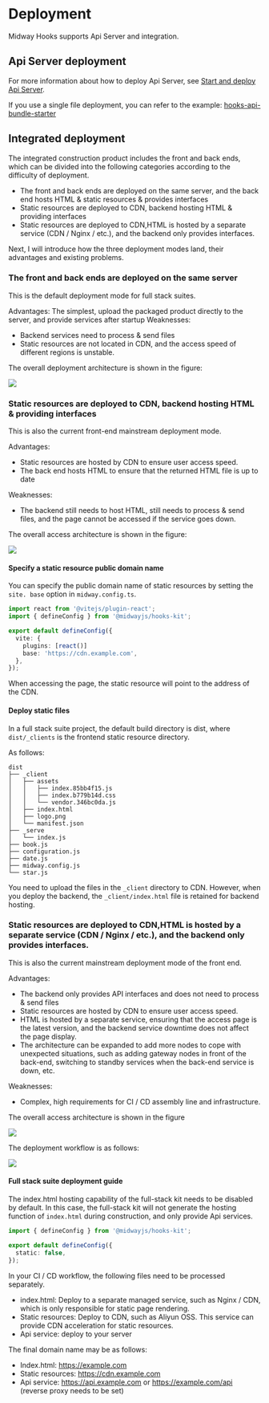 # Deployment

Midway Hooks supports Api Server and integration.

## Api Server deployment

For more information about how to deploy Api Server, see [Start and deploy Api Server](https://midwayjs.org/docs/deployment).

If you use a single file deployment, you can refer to the example: [hooks-api-bundle-starter](https://github.com/midwayjs/hooks/blob/main/examples/api-bundle/readme.md)

## Integrated deployment

The integrated construction product includes the front and back ends, which can be divided into the following categories according to the difficulty of deployment.

- The front and back ends are deployed on the same server, and the back end hosts HTML & static resources & provides interfaces
- Static resources are deployed to CDN, backend hosting HTML & providing interfaces
- Static resources are deployed to CDN,HTML is hosted by a separate service (CDN / Nginx / etc.), and the backend only provides interfaces.

Next, I will introduce how the three deployment modes land, their advantages and existing problems.

### The front and back ends are deployed on the same server

This is the default deployment mode for full stack suites.

Advantages: The simplest, upload the packaged product directly to the server, and provide services after startup
Weaknesses:

- Backend services need to process & send files
- Static resources are not located in CDN, and the access speed of different regions is unstable.

The overall deployment architecture is shown in the figure:

![](https://img.alicdn.com/imgextra/i1/O1CN01GYtN9n1T2tbEXWOwf_!!6000000002325-2-tps-2064-648.png)

### Static resources are deployed to CDN, backend hosting HTML & providing interfaces

This is also the current front-end mainstream deployment mode.

Advantages:

- Static resources are hosted by CDN to ensure user access speed.
- The back end hosts HTML to ensure that the returned HTML file is up to date

Weaknesses:

- The backend still needs to host HTML, still needs to process & send files, and the page cannot be accessed if the service goes down.

The overall access architecture is shown in the figure:

![](https://img.alicdn.com/imgextra/i4/O1CN01ue3LJg1HeernvfxgQ_!!6000000000783-55-tps-267-367.svg)

#### Specify a static resource public domain name

You can specify the public domain name of static resources by setting the `site. base` option in `midway.config.ts`.

```ts
import react from '@vitejs/plugin-react';
import { defineConfig } from '@midwayjs/hooks-kit';

export default defineConfig({
  vite: {
    plugins: [react()]
    base: 'https://cdn.example.com',
  },
});
```

When accessing the page, the static resource will point to the address of the CDN.

#### Deploy static files

In a full stack suite project, the default build directory is dist, where `dist/_clients` is the frontend static resource directory.

As follows:

```
dist
├── _client
│   ├── assets
│   │   ├── index.85bb4f15.js
│   │   ├── index.b779b14d.css
│   │   └── vendor.346bc0da.js
│   ├── index.html
│   ├── logo.png
│   └── manifest.json
├── _serve
│   └── index.js
├── book.js
├── configuration.js
├── date.js
├── midway.config.js
└── star.js
```

You need to upload the files in the `_client` directory to CDN. However, when you deploy the backend, the `_client/index.html` file is retained for backend hosting.

### Static resources are deployed to CDN,HTML is hosted by a separate service (CDN / Nginx / etc.), and the backend only provides interfaces.

This is also the current mainstream deployment mode of the front end.

Advantages:

- The backend only provides API interfaces and does not need to process & send files
- Static resources are hosted by CDN to ensure user access speed.
- HTML is hosted by a separate service, ensuring that the access page is the latest version, and the backend service downtime does not affect the page display.
- The architecture can be expanded to add more nodes to cope with unexpected situations, such as adding gateway nodes in front of the back-end, switching to standby services when the back-end service is down, etc.

Weaknesses:

- Complex, high requirements for CI / CD assembly line and infrastructure.

The overall access architecture is shown in the figure

![](https://img.alicdn.com/imgextra/i1/O1CN01i78JiC1yinvfLq84b_!!6000000006613-55-tps-323-367.svg)

The deployment workflow is as follows:

![](https://img.alicdn.com/imgextra/i2/O1CN018oAQf71h1QxHtRHYY_!!6000000004217-2-tps-1728-1680.png)

#### Full stack suite deployment guide

The index.html hosting capability of the full-stack kit needs to be disabled by default. In this case, the full-stack kit will not generate the hosting function of `index.html` during construction, and only provide Api services.

```ts
import { defineConfig } from '@midwayjs/hooks-kit';

export default defineConfig({
  static: false,
});
```

In your CI / CD workflow, the following files need to be processed separately.

- index.html: Deploy to a separate managed service, such as Nginx / CDN, which is only responsible for static page rendering.
- Static resources: Deploy to CDN, such as Aliyun OSS. This service can provide CDN acceleration for static resources.
- Api service: deploy to your server

The final domain name may be as follows:

- Index.html: https://example.com
- Static resources: https://cdn.example.com
- Api service: https://api.example.com or https://example.com/api (reverse proxy needs to be set)
